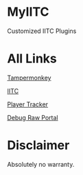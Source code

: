 # MyIITC

Customized IITC Plugins

# All Links

[Tampermonkey](https://chrome.google.com/webstore/detail/tampermonkey/dhdgffkkebhmkfjojejmpbldmpobfkfo?hl=ja)

[IITC](https://github.com/kagura2718/MyIITC/raw/master/total-conversion-build.user.js)

[Player Tracker](https://github.com/kagura2718/MyIITC/raw/master/plugins/player-tracker.user.js)

[Debug Raw Portal](https://github.com/kagura2718/MyIITC/raw/master/plugins/debug-raw-portal-data.user.js)

# Disclaimer

Absolutely no warranty.
